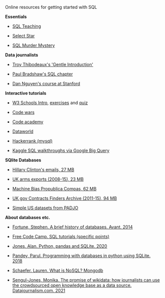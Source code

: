 Online resources for getting started with SQL


**Essentials**

- [SQL Teaching](https://www.sqlteaching.com/)

- [Select Star](https://selectstarsql.com/)

- [SQL Murder Mystery](http://mystery.knightlab.com/walkthrough.html)


**Data journalists**

- [Troy Thibodeaux's 'Gentle Introduction'](https://a-gentle-introduction-to-sql.readthedocs.io/en/latest/)

- [Paul Bradshaw's SQL chapter](https://docs.google.com/document/d/e/2PACX-1vQQzSM5scsn2wjrL02o-rf9gHaiBQ2GcGoc2QBAXPxq12cKGtH6jFrGVmUt_rUfqtmo41Gq4J1luzkE/pub)

- [Dan Nguyen's course at Stanford](http://www.padjo.org/tutorials/#databases)


**Interactive tutorials**

- [W3 Schools Intro](https://www.w3schools.com/sql/default.asp), [exercises](https://www.w3schools.com/sql/sql_exercises.asp) and [quiz](https://www.w3schools.com/sql/sql_quiz.asp)

- [Code wars](https://www.codewars.com/collections/sql-for-beginners)

- [Code academy](https://www.codecademy.com/courses/learn-sql/)

- [Dataworld](https://docs.data.world/documentation/sql/concepts/basic/intro.html#sql-on-dataworld)

- [Hackerrank (mysql)](https://www.hackerrank.com/domains/sql)

- [Kaggle SQL walkthroughs via Google Big Query](https://www.kaggle.com/learn/intro-to-sql)


**SQlite Databases**

- [Hillary Clinton's emails, 27 MB](https://www.kaggle.com/kaggle/hillary-clinton-emails)

- [UK arms exports (2008-15), 23 MB](https://www.kaggle.com/caatdata/uk-arms-export-licences)

- [Machine Bias Propublica Compas, 62 MB](https://github.com/propublica/compas-analysis)

- [UK gov Contracts Finders Archive (2011-15), 94 MB](https://data.gov.uk/data/contracts-finder-archive/data-feeds/)

- [Simple US datasets from PADJO](http://2016.padjo.org/tutorials/sqlite-data-starterpacks/)


**About databases etc.**

- [Fortune, Stephen. A brief history of databases. Avant. 2014](http://avant.org/project/history-of-databases/)

- [Free Code Camp. SQL tutorials (specific points)](https://www.freecodecamp.org/news/search/?query=sql)

- [Jones, Alan. Python, pandas and SQLite. 2020](https://towardsdatascience.com/python-pandas-and-sqlite-a0e2c052456f)

- [Pandey, Parul. Programming with databases in python using SQLite. 2018](https://medium.com/analytics-vidhya/programming-with-databases-in-python-using-sqlite-4cecbef51ab9)

- [Schaefer. Lauren. What is NoSQL? Mongodb](https://www.mongodb.com/nosql-explained)

- [Sengul-Jones, Monika. The promise of wikidata: how journalists can use the crowdsourced open knowledge base as a data source. Datajournalism.com. 2021](https://datajournalism.com/read/longreads/the-promise-of-wikidata)
